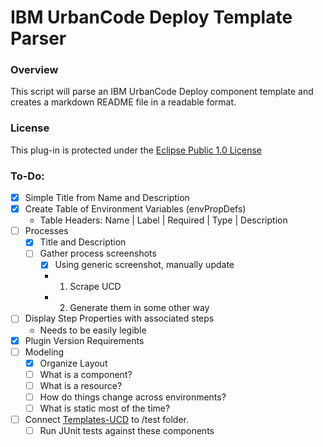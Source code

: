 # IBM UrbanCode Deploy Template Parser

### Overview
This script will parse an IBM UrbanCode Deploy component template and creates a markdown README file in a readable format.

### License
This plug-in is protected under the [Eclipse Public 1.0 License](http://www.eclipse.org/legal/epl-v10.html)

### To-Do:
 - [x] Simple Title from Name and Description
 - [x] Create Table of Environment Variables (envPropDefs)
    - Table Headers: Name | Label | Required | Type | Description
 - [ ] Processes
    - [x] Title and Description
    - [ ] Gather process screenshots
        - [x] Using generic screenshot, manually update
        - 1) Scrape UCD
        - 2) Generate them in some other way
 - [ ] Display Step Properties with associated steps
    - Needs to be easily legible
 - [x] Plugin Version Requirements
 - [ ] Modeling
    - [x] Organize Layout
    - [ ] What is a component?
    - [ ] What is a resource?
    - [ ] How do things change across environments?
    - [ ] What is static most of the time?
 - [ ] Connect [Templates-UCD](https://github.com/IBM-UrbanCode/Templates-UCD) to /test folder.
    - [ ] Run JUnit tests against these components
